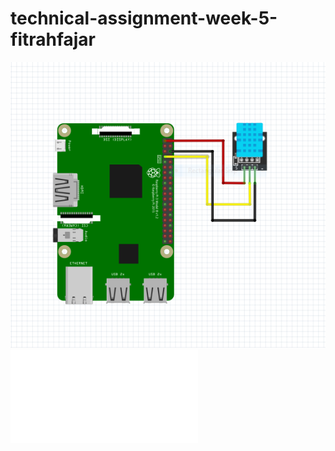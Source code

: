 # technical-assignment-week-5-fitrahfajar
![screnshoot sensor suhu](wiring_sensor_suhu.PNG)
![script sensor](Sensor.py)